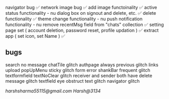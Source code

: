 navigator bug ✅
network image bug ✅
add image functoinality ✅
active status functionality - nu
dialog box on signout and delete, etc. ✅
delete functionality ✅
theme change functionality - nu
push notification functionality - nu
remove recentMsg field from "chats" collection ✅
setting page set ( account deletion, password reset, profile updation ) ✅
extract app ( set icon, set Name ) ✅

## bugs

search no message chatTile glitch
authpage always previous glitch
links upload
popUpMenu sticky glitch
form error shankBar frequent glitch
textformfield textNoClear glitch
receiver and sender both have delete message glitch
textfield eye obstruct text glitch
navigator glitch

_harshsharma55115@gmail.com_
_Harsh@3134_
